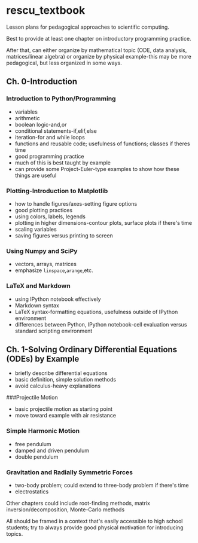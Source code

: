 # rescu_textbook
Lesson plans for pedagogical approaches to scientific computing.

Best to provide at least one chapter on introductory programming practice.

After that, can either organize by mathematical topic (ODE, data analysis, matrices/linear algebra) or organize by physical example-this may be more pedagogical, but less organized in some ways.
## Ch. 0-Introduction
### Introduction to Python/Programming

+ variables
+ arithmetic
+ boolean logic-and,or
+ conditional statements-if,elif,else
+ iteration-for and while loops
+ functions and reusable code; usefulness of functions; classes if theres time
+ good programming practice
+ much of this is best taught by example
+ can provide some Project-Euler-type examples to show how these things are useful

### Plotting-Introduction to Matplotlib

+ how to handle figures/axes-setting figure options
+ good plotting practices
+ using colors, labels, legends
+ plotting in higher dimensions-contour plots, surface plots if there's time
+ scaling variables
+ saving figures versus printing to screen

### Using Numpy and SciPy

+ vectors, arrays, matrices
+ emphasize `linspace`,`arange`,etc.

### LaTeX and Markdown

+ using IPython notebook effectively
+ Markdown syntax
+ LaTeX syntax-formatting equations, usefulness outside of IPython environment
+ differences between Python, IPython notebook-cell evaluation versus standard scripting environment

## Ch. 1-Solving Ordinary Differential Equations (ODEs) by Example

+ briefly describe differential equations
+ basic definition, simple solution methods 
+ avoid calculus-heavy explanations

###Projectile Motion

+ basic projectile motion as starting point
+ move toward example with air resistance

### Simple Harmonic Motion

+ free pendulum
+ damped and driven pendulum
+ double pendulum

### Gravitation and Radially Symmetric Forces

+ two-body problem; could extend to three-body problem if there's time
+ electrostatics

Other chapters could include root-finding methods, matrix inversion/decomposition, Monte-Carlo methods

All should be framed in a context that's easily accessible to high school students; try to always provide good physical motivation for introducing topics.